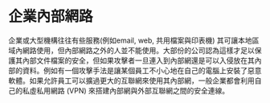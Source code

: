 [Title]: # (企業內部網路)
[Order]: # (26)

# 企業內部網路

企業或大型機構往往有些服務(例如email, web, 共用檔案與印表機) 其可讓本地區域內網路使用，但內部網路之外的人並不能使用。大部份的公司認為這樣才足以保護其內部文件檔案的安全，但如果攻擊者一旦連入到內部網還是可以入侵放在其內部的資料。例如有一個攻擊手法是讓某個員工不小心地在自己的電腦上安裝了惡意軟體。如果允許員工可以擴過更大的互聯網來使用其內部網，一般企業都會利用自己的私虛私用網路  (VPN) 來搭建內部網與外部互聯網之間的安全連線。